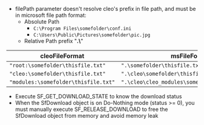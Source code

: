 * filePath parameter doesn't resolve cleo's prefix in file path, and must be in microsoft file path format:
    * Absolute Path
        * `C:\Program Files\somefolder\conf.ini`
        * `C:\Users\Public\Pictures\somefolder\pic.jpg`
    * Relative Path prefix "**.\\**"

|             cleoFileFormat           |                   msFileFormat                  |
|             -------------            |                  -------------                  |
| `"root:\somefolder\thisfile.txt"`    | `".\somefolder\thisfile.txt"`                   |
| `"cleo:\somefolder\thisfile.txt"`    | `".\cleo\somefolder\thisfile.txt"`              |
| `"modules:\somefolder\thisfile.txt"` | `".\cleo\cleo_modules\somefolder\thisfile.txt"` |

* Execute SF_GET_DOWNLOAD_STATE to know the download status
* When the SfDownload object is on Do-Nothing mode (status >= 0), you must manually execute SF_RELEASE_DOWNLOAD to free the SfDownload object from memory and avoid memory leak
